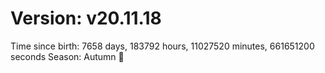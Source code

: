 # Version: v20.11.18
Time since birth: 7658 days, 183792 hours, 11027520 minutes, 661651200 seconds
Season: Autumn 🍁
